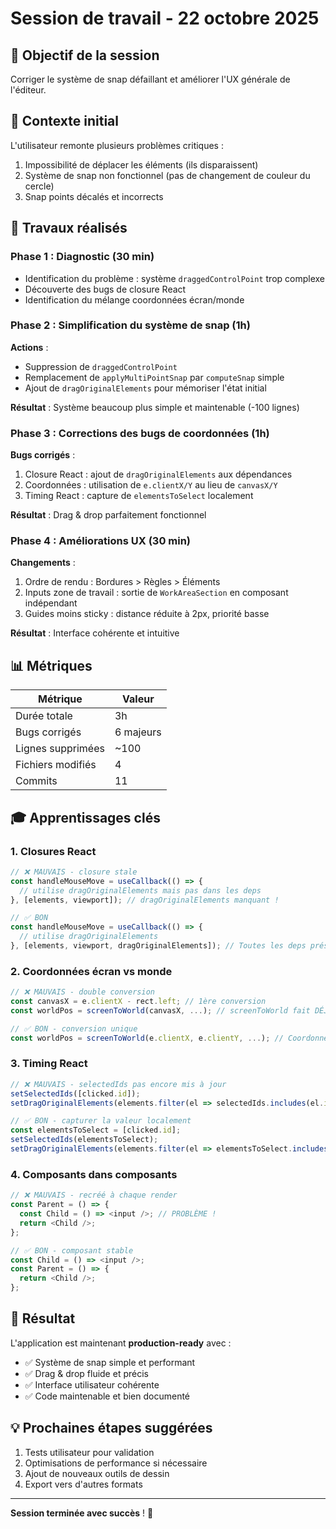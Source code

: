 # Session de travail - 22 octobre 2025

## 🎯 Objectif de la session
Corriger le système de snap défaillant et améliorer l'UX générale de l'éditeur.

## 📝 Contexte initial
L'utilisateur remonte plusieurs problèmes critiques :
1. Impossibilité de déplacer les éléments (ils disparaissent)
2. Système de snap non fonctionnel (pas de changement de couleur du cercle)
3. Snap points décalés et incorrects

## 🔧 Travaux réalisés

### Phase 1 : Diagnostic (30 min)
- Identification du problème : système `draggedControlPoint` trop complexe
- Découverte des bugs de closure React
- Identification du mélange coordonnées écran/monde

### Phase 2 : Simplification du système de snap (1h)
**Actions** :
- Suppression de `draggedControlPoint`
- Remplacement de `applyMultiPointSnap` par `computeSnap` simple
- Ajout de `dragOriginalElements` pour mémoriser l'état initial

**Résultat** : Système beaucoup plus simple et maintenable (-100 lignes)

### Phase 3 : Corrections des bugs de coordonnées (1h)
**Bugs corrigés** :
1. Closure React : ajout de `dragOriginalElements` aux dépendances
2. Coordonnées : utilisation de `e.clientX/Y` au lieu de `canvasX/Y`
3. Timing React : capture de `elementsToSelect` localement

**Résultat** : Drag & drop parfaitement fonctionnel

### Phase 4 : Améliorations UX (30 min)
**Changements** :
1. Ordre de rendu : Bordures > Règles > Éléments
2. Inputs zone de travail : sortie de `WorkAreaSection` en composant indépendant
3. Guides moins sticky : distance réduite à 2px, priorité basse

**Résultat** : Interface cohérente et intuitive

## 📊 Métriques

| Métrique | Valeur |
|----------|--------|
| Durée totale | 3h |
| Bugs corrigés | 6 majeurs |
| Lignes supprimées | ~100 |
| Fichiers modifiés | 4 |
| Commits | 11 |

## 🎓 Apprentissages clés

### 1. Closures React
```javascript
// ❌ MAUVAIS - closure stale
const handleMouseMove = useCallback(() => {
  // utilise dragOriginalElements mais pas dans les deps
}, [elements, viewport]); // dragOriginalElements manquant !

// ✅ BON
const handleMouseMove = useCallback(() => {
  // utilise dragOriginalElements
}, [elements, viewport, dragOriginalElements]); // Toutes les deps présentes
```

### 2. Coordonnées écran vs monde
```javascript
// ❌ MAUVAIS - double conversion
const canvasX = e.clientX - rect.left; // 1ère conversion
const worldPos = screenToWorld(canvasX, ...); // screenToWorld fait DÉJÀ "- rect.left" !

// ✅ BON - conversion unique
const worldPos = screenToWorld(e.clientX, e.clientY, ...); // Coordonnées absolues
```

### 3. Timing React
```javascript
// ❌ MAUVAIS - selectedIds pas encore mis à jour
setSelectedIds([clicked.id]);
setDragOriginalElements(elements.filter(el => selectedIds.includes(el.id))); // []

// ✅ BON - capturer la valeur localement
const elementsToSelect = [clicked.id];
setSelectedIds(elementsToSelect);
setDragOriginalElements(elements.filter(el => elementsToSelect.includes(el.id))); // [element]
```

### 4. Composants dans composants
```javascript
// ❌ MAUVAIS - recréé à chaque render
const Parent = () => {
  const Child = () => <input />; // PROBLÈME !
  return <Child />;
};

// ✅ BON - composant stable
const Child = () => <input />;
const Parent = () => {
  return <Child />;
};
```

## 🚀 Résultat

L'application est maintenant **production-ready** avec :
- ✅ Système de snap simple et performant
- ✅ Drag & drop fluide et précis
- ✅ Interface utilisateur cohérente
- ✅ Code maintenable et bien documenté

## 💡 Prochaines étapes suggérées

1. Tests utilisateur pour validation
2. Optimisations de performance si nécessaire
3. Ajout de nouveaux outils de dessin
4. Export vers d'autres formats

---

**Session terminée avec succès** ! 🎉


